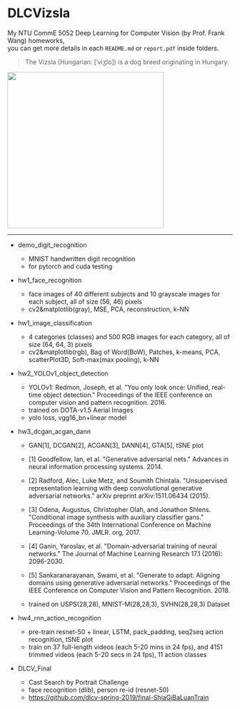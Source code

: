 # DLCVizsla
My NTU CommE 5052 Deep Learning for Computer Vision (by Prof. Frank Wang) homeworks,  
you can get more details in each ```README.md``` or ```report.pdf``` inside folders.   
> The Vizsla (Hungarian: [ˈviʒlɒ]) is a dog breed originating in Hungary.  
<img src="https://www.pets4homes.co.uk/images/breeds/88/large/34aaa9d6aa84f3926b461f88e4dcce51.jpg" width="350">  

---

* demo_digit_recognition
  * MNIST handwritten digit recognition
  * for pytorch and cuda testing
* hw1_face_recognition
  * face images of 40 different subjects and 10 grayscale images for each subject, all of size (56, 46) pixels
  * cv2&matplotlib(gray), MSE, PCA, reconstruction, k-NN  
* hw1_image_classification
  * 4 categories (classes) and 500 RGB images for each category, all of size (64, 64, 3) pixels
  * cv2&matplotlib(rgb), Bag of Word(BoW), Patches, k-means, PCA, scatterPlot3D, Soft-max(max pooling), k-NN
* hw2_YOLOv1_object_detection
  * YOLOv1: Redmon, Joseph, et al. "You only look once: Unified, real-time object detection." Proceedings of the IEEE conference on computer vision and pattern recognition. 2016.
  * trained on DOTA-v1.5 Aerial Images 
  * yolo loss, vgg16_bn+linear model
* hw3_dcgan_acgan_dann
  * GAN[1], DCGAN[2], ACGAN[3], DANN[4], GTA[5], tSNE plot
  * [1] Goodfellow, Ian, et al. "Generative adversarial nets." Advances in neural information processing systems. 2014.
  * [2] Radford, Alec, Luke Metz, and Soumith Chintala. "Unsupervised representation learning with deep convolutional generative adversarial networks." arXiv preprint arXiv:1511.06434 (2015).
  * [3] Odena, Augustus, Christopher Olah, and Jonathon Shlens. "Conditional image synthesis with auxiliary classifier gans." Proceedings of the 34th International Conference on Machine Learning-Volume 70. JMLR. org, 2017.
  * [4] Ganin, Yaroslav, et al. "Domain-adversarial training of neural networks." The Journal of Machine Learning Research 17.1 (2016): 2096-2030.
  * [5] Sankaranarayanan, Swami, et al. "Generate to adapt: Aligning domains using generative adversarial networks." Proceedings of the IEEE Conference on Computer Vision and Pattern Recognition. 2018.

  * trained on USPS(28,28), MNIST-M(28,28,3), SVHN(28,28,3) Dataset

* hw4_rnn_action_recognition
  * pre-train resnet-50 + linear, LSTM, pack_padding, seq2seq action recognition, tSNE plot
  * train	on 37 full-length videos (each 5-20 mins in 24 fps), and 4151 trimmed videos (each 5-20 secs in 24 fps),	11 action classes

* DLCV_Final
  * Cast Search by Portrait Challenge
  * face recognition (dlib), person re-id (resnet-50)
  * https://github.com/dlcv-spring-2019/final-ShiaGiBaLuanTrain
  
